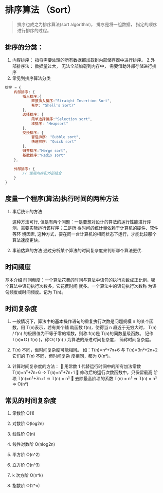 # 排序算法 （Sort）

>排序也成之为排序算法(sort algorithm)， 排序是将一组数据， 指定的顺序进行排序的过程。

## 排序的分类：
1. 内容排序：
指将需要处理的所有数据都加载到内部储存器中进行排序。
2.外部排序法：
数据量过大， 无法全部加载到内存中， 需要借助外部存储进行排序
3. 常见到排序算法分类
~~~javascript
排序 = {
    内部排序: {
        插入排序:{
            直接插入排序:"Straight Insertion Sort",
            希尔: "Shell's Sort)"
        },
        选择排序: {
            简单选择排序:"Selection sort",
            堆排序: "Heapsort"
        },
        交换排序: {
            冒泡排序: "Bubble sort",
            快速排序: "Quick sort"
        },
        归并排序:"Merge sort",
        基数排序:"Radix sort"
    },
    
    外部排序: {
        // 使用内存和外部结合
    }
}
~~~

## 度量一个程序(算法)执行时间的两种方法

1. 事后统计的方法

    这种方法可行, 但是有两个问题：一是要想对设计的算法的运行性能进行评测，需要实际运行该程序；二是所 得时间的统计量依赖于计算机的硬件、软件等环
    境因素, 这种方式，要在同一台计算机的相同状态下运行，才能比较那个算法速度更快。
                              
2. 事前估算的方法 通过分析某个算法的时间复杂度来判断哪个算法更优.

## 时间频度

基本介绍 时间频度：一个算法花费的时间与算法中语句的执行次数成正比例，哪个算法中语句执行次数多，它花费时间 就多。一个算法中的语句执行次数称
为语句频度或时间频度。记为 T(n)。

## 时间复杂度

1. 一般情况下，算法中的基本操作语句的重复执行次数是问题规模 n 的某个函数，用 T(n)表示，若有某个辅 助函数 f(n)，使得当 n 趋近于无穷大时，
T(n) / f(n) 的极限值为不等于零的常数，则称 f(n)是 T(n)的同数量级函数。 记作 T(n)=Ｏ( f(n) )，称Ｏ( f(n) ) 为算法的渐进时间复杂度，
简称时间复杂度。

2. T(n) 不同，但时间复杂度可能相同。 如：T(n)=n²+7n+6 与 T(n)=3n²+2n+2 它们的 T(n) 不同，但时间复杂 度相同，都为 O(n²)。

3. 计算时间复杂度的方法：  用常数 1 代替运行时间中的所有加法常数 T(n)=n²+7n+6 => T(n)=n²+7n+1  修改后的运行次数函数中，只保留最高
阶项 T(n)=n²+7n+1 => T(n) = n²  去除最高阶项的系数 T(n) = n² => T(n) = n² => O(n²)

## 常见的时间复杂度

1. 常数阶 O(1)

2. 对数阶 O(log2n)

3. 线性阶 O(n)

4. 线性对数阶 O(nlog2n)

5. 平方阶 O(n^2)

6. 立方阶 O(n^3)

7. k 次方阶 O(n^k)

8. 指数阶 O(2^n)